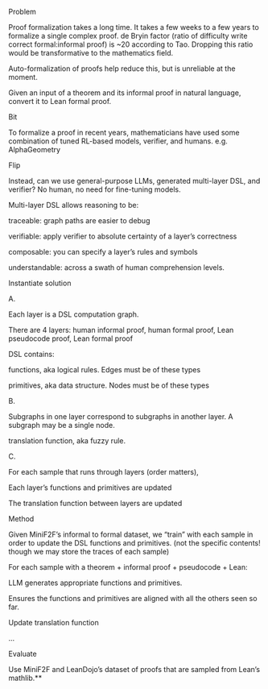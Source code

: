 
  
  

Problem  

Proof formalization takes a long time. It takes a few weeks to a few years to formalize a single complex proof. de Bryin factor (ratio of difficulty write correct formal:informal proof) is ~20 according to Tao. Dropping this ratio would be transformative to the mathematics field.  

Auto-formalization of proofs help reduce this, but is unreliable at the moment.  

Given an input of a theorem and its informal proof in natural language, convert it to Lean formal proof.  

Bit  

To formalize a proof in recent years, mathematicians have used some combination of tuned RL-based models, verifier, and humans. e.g. AlphaGeometry  

Flip  

Instead, can we use general-purpose LLMs, generated multi-layer DSL, and verifier? No human, no need for fine-tuning models.  

Multi-layer DSL allows reasoning to be:  

traceable: graph paths are easier to debug  

verifiable: apply verifier to absolute certainty of a layer’s correctness  

composable: you can specify a layer’s rules and symbols  

understandable: across a swath of human comprehension levels.  

Instantiate solution  

A.  

Each layer is a DSL computation graph.  

There are 4 layers: human informal proof, human formal proof, Lean pseudocode proof, Lean formal proof  

DSL contains:  

functions, aka logical rules. Edges must be of these types  

primitives, aka data structure. Nodes must be of these types  

B.  

Subgraphs in one layer correspond to subgraphs in another layer. A subgraph may be a single node.  

translation function, aka fuzzy rule.  

C.  

For each sample that runs through layers (order matters),  

Each layer’s functions and primitives are updated  

The translation function between layers are updated  

Method  

Given MiniF2F’s informal to formal dataset, we “train” with each sample in order to update the DSL functions and primitives. (not the specific contents! though we may store the traces of each sample)  

For each sample with a theorem + informal proof + pseudocode + Lean:  

LLM generates appropriate functions and primitives.  

Ensures the functions and primitives are aligned with all the others seen so far.  

Update translation function  

...  

Evaluate  

Use MiniF2F and LeanDojo’s dataset of proofs that are sampled from Lean’s mathlib.**